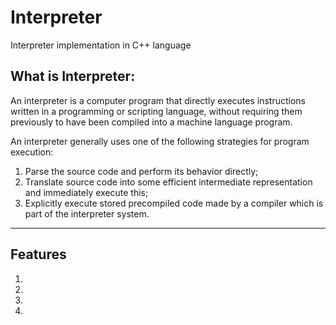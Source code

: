# Interpreter
Interpreter implementation in C++ language
## What is Interpreter:
An interpreter is a computer program that directly executes instructions written in a programming or scripting language, without requiring them previously to have been compiled into a machine language program.

An interpreter generally uses one of the following strategies for program execution:
1) Parse the source code and perform its behavior directly;
2) Translate source code into some efficient intermediate representation and immediately execute this;
3) Explicitly execute stored precompiled code made by a compiler which is part of the interpreter system. 

---

## Features
1)
2)
3) 
4) 
